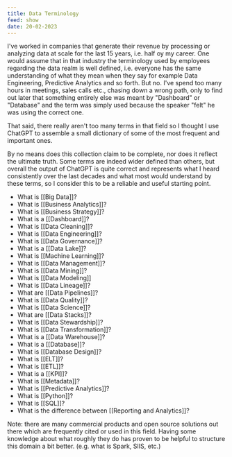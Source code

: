 ```yaml
---
title: Data Terminology
feed: show
date: 20-02-2023
---
```

I've worked in companies that generate their revenue by processing or analyzing data at scale for the last 15 years, i.e. half oy my career. One would assume that in that industry the terminology used by employees regarding the data realm is well defined, i.e. everyone has the same understanding of what they mean when they say for example Data Engineering, Predictive Analytics and so forth. But no. I've spend too many hours in meetings, sales calls etc., chasing down a wrong path, only to find out later that something entirely else was meant by "Dashboard" or "Database" and the term was simply used because the speaker "felt" he was using the correct one.

That said, there really aren't too many terms in that field so I thought I use ChatGPT to assemble a small dictionary of some of the most frequent and important ones.

By no means does this collection claim to be complete, nor does it reflect the ultimate truth. Some terms are indeed wider defined than others, but overall the output of ChatGPT is quite correct and represents what I heard consistently over the last decades and what most would understand by these terms, so I consider this to be a reliable and useful starting point.

- What is [[Big Data]]?
- What is [[Business Analytics]]?
- What is [[Business Strategy]]?
- What is a [[Dashboard]]?
- What is [[Data Cleaning]]?
- What is [[Data Engineering]]?
- What is [[Data Governance]]?
- What is a [[Data Lake]]?
- What is [[Machine Learning]]?
- What is [[Data Management]]?
- What is [[Data Mining]]?
- What is [[Data Modeling]]
- What is [[Data Lineage]]?
- What are [[Data Pipelines]]?
- What is [[Data Quality]]?
- What is [[Data Science]]?
- What are [[Data Stacks]]?
- What is [[Data Stewardship]]?
- What is [[Data Transformation]]?
- What is a [[Data Warehouse]]?
- What is a [[Database]]?
- What is [[Database Design]]?
- What is [[ELT]]?
- What is [[ETL]]?
- What is a [[KPI]]?
- What is [[Metadata]]?
- What is [[Predictive Analytics]]?
- What is [[Python]]?
- What is [[SQL]]?
- What is the difference between [[Reporting and Analytics]]?

Note: there are  many commercial products and open source solutions out there which are frequently cited or used in this field. Having some knowledge about what roughly they do has proven to be helpful to structure this domain a bit better. (e.g. what is Spark, SIIS, etc.) 